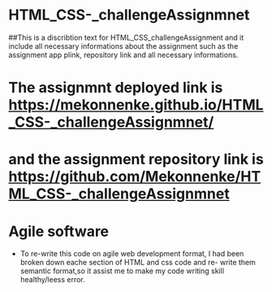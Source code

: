 # HTML_CSS-_challengeAssignmnet
##This is a discribtion text for HTML_CSS_challengeAssignment and it include all necessary informations about the assignment
   such as the assignment app plink,  repository link and all necessary informations.
   
   # The assignmnt deployed link is https://mekonnenke.github.io/HTML_CSS-_challengeAssignmnet/
   # and the assignment repository link is https://github.com/Mekonnenke/HTML_CSS-_challengeAssignmnet


# Agile software
 * To re-write this code on agile web development format, I had been broken down eache section of HTML and css code and re- write them semantic format,so it assist me to 
  make my code writing skill healthy/leess error.  

